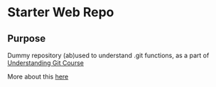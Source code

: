 # Starter Web Repo

## Purpose

Dummy repository (ab)used to understand .git functions, as a part of [Understanding Git Course](https://www.udemy.com/course/git-complete/)

More about this [here](https://github.com/Charan-N/github-demo)

